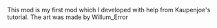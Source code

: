 This mod is my first mod which I developed with help from Kaupenjoe's tutorial. The art was made by Willum_Error

